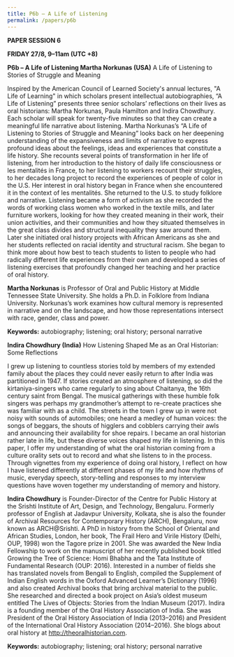 ```yaml
---
title: P6b – A Life of Listening
permalink: /papers/p6b
---
```

<b>PAPER SESSION 6
	
FRIDAY 27/8, 9–11am (UTC +8)
	
P6b – A Life of Listening
Martha Norkunas (USA)</b> A Life of Listening to Stories of Struggle and Meaning

Inspired by the American Council of Learned Society's annual lectures, "A Life of Learning" in which scholars present intellectual autobiographies, “A Life of Listening” presents three senior scholars’ reflections on their lives as oral historians: Martha Norkunas, Paula Hamilton and Indira Chowdhury. Each scholar will speak for twenty-five minutes so that they can create a meaningful life narrative about listening. Martha Norkunas’s “A Life of Listening to Stories of Struggle and Meaning” looks back on her deepening understanding of the expansiveness and limits of narrative to express profound ideas about the feelings, ideas and experiences that constitute a life history. She recounts several points of transformation in her life of listening, from her introduction to the history of daily life consciousness or les mentalités in France, to her listening to workers recount their struggles, to her decades long project to record the experiences of people of color in the U.S. Her interest in oral history began in France when she encountered it in the context of les mentalités. She returned to the U.S. to study folklore and narrative. Listening became a form of activism as she recorded the words of working class women who worked in the textile mills, and later furniture workers, looking for how they created meaning in their work, their union activities, and their communities and how they situated themselves in the great class divides and structural inequality they saw around them. Later she initiated oral history projects with African Americans as she and her students reflected on racial identity and structural racism. She began to think more about how best to teach students to listen to people who had radically different life experiences from their own and developed a series of listening exercises that profoundly changed her teaching and her practice of oral history. 

<b>Martha Norkunas</b> is Professor of Oral and Public History at Middle Tennessee State University. She holds a Ph.D. in Folklore from Indiana University. Norkunas’s work examines how cultural memory is represented in narrative and on the landscape, and how those representations intersect with race, gender, class and power. 

<b>Keywords:</b> autobiography; listening; oral history; personal narrative

<b>Indira Chowdhury (India)</b> How Listening Shaped Me as an Oral Historian: Some Reflections

I grew up listening to countless stories told by members of my extended family about the places they could never easily return to after India was partitioned in 1947. If stories created an atmosphere of listening, so did the kirtaniya-singers who came regularly to sing about Chaitanya, the 16th century saint from Bengal. The musical gatherings with these humble folk singers was perhaps my grandmother’s attempt to re-create practices she was familiar with as a child. The streets in the town I grew up in were not noisy with sounds of automobiles; one heard a medley of human voices: the songs of beggars, the shouts of higglers and cobblers carrying their awls and announcing their availability for shoe repairs. I became an oral historian rather late in life, but these diverse voices shaped my life in listening. In this paper, I offer my understanding of what the oral historian coming from a culture orality sets out to record and what she listens to in the process. Through vignettes from my experience of doing oral history, I reflect on how I have listened differently at different phases of my life and how rhythms of music, everyday speech, story-telling and responses to my interview questions have woven together my understanding of memory and history.

<b>Indira Chowdhury</b> is Founder-Director of the Centre for Public History at the Srishti Institute of Art, Design, and Technology, Bengaluru. Formerly professor of English at Jadavpur University, Kolkata, she is also the founder of Archival Resources for Contemporary History (ARCH), Bengaluru, now known as ARCH@Srishti. A PhD in history from the School of Oriental and African Studies, London, her book, The Frail Hero and Virile History (Delhi, OUP, 1998) won the Tagore prize in 2001. She was awarded the New India Fellowship to work on the manuscript of her recently published book titled Growing the Tree of Science: Homi Bhabha and the Tata Institute of Fundamental Research (OUP: 2016). Interested in a number of fields she has translated novels from Bengali to English, compiled the Supplement of Indian English words in the Oxford Advanced Learner’s Dictionary (1996) and also created Archival books that bring archival material to the public. She researched and directed a book project on Asia’s oldest museum entitled The Lives of Objects: Stories from the Indian Museum (2017). Indira is a founding member of the Oral History Association of India. She was President of the Oral History Association of India (2013–2016) and President of the International Oral History Association (2014–2016). She blogs about oral history at <a href="http://theoralhistorian.com">http://theoralhistorian.com</a>.

<b>Keywords:</b> autobiography; listening; oral history; personal narrative